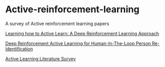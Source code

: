 # Active-reinforcement-learning
A survey of Active reinforcement learning papers

[Learning how to Active Learn: A Deep Reinforcement Learning Approach](https://arxiv.org/pdf/1708.02383.pdf)

[Deep Reinforcement Active Learning for Human-In-The-Loop Person Re-Identification](https://openaccess.thecvf.com/content_ICCV_2019/papers/Liu_Deep_Reinforcement_Active_Learning_for_Human-in-the-Loop_Person_Re-Identification_ICCV_2019_paper.pdf)

[Active Learning Literature Survey](http://burrsettles.com/pub/settles.activelearning.pdf)
